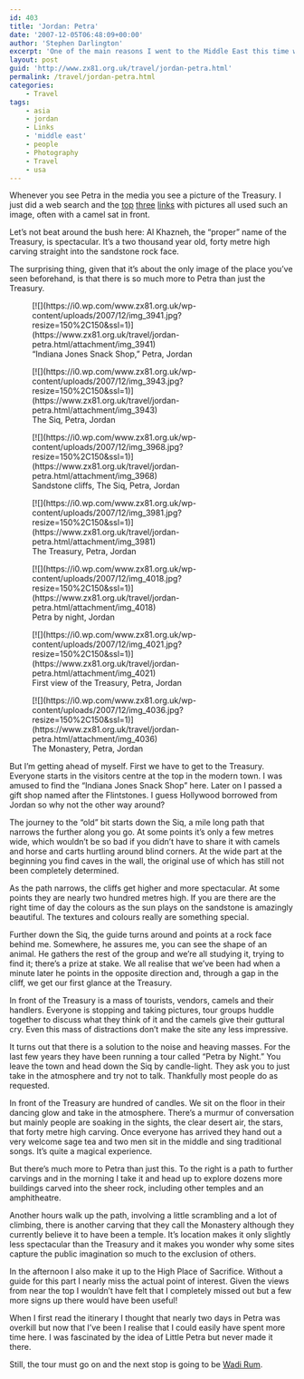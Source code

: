 ```yaml
---
id: 403
title: 'Jordan: Petra'
date: '2007-12-05T06:48:09+00:00'
author: 'Stephen Darlington'
excerpt: 'One of the main reasons I went to the Middle East this time was to see the ancient rock carvings at Petra. Can anything so hyped live up to those expectations?'
layout: post
guid: 'http://www.zx81.org.uk/travel/jordan-petra.html'
permalink: /travel/jordan-petra.html
categories:
    - Travel
tags:
    - asia
    - jordan
    - Links
    - 'middle east'
    - people
    - Photography
    - Travel
    - usa
---
```


Whenever you see Petra in the media you see a picture of the Treasury. I just did a web search and the [top](http://en.wikipedia.org/wiki/Petra) [three](http://www.atlastours.net/jordan/petra.html) [links](http://www.new7wonders.com/index.php?id=371) with pictures all used such an image, often with a camel sat in front.

Let’s not beat around the bush here: Al Khazneh, the “proper” name of the Treasury, is spectacular. It’s a two thousand year old, forty metre high carving straight into the sandstone rock face.

The surprising thing, given that it’s about the only image of the place you’ve seen beforehand, is that there is so much more to Petra than just the Treasury.

<div class="gallery galleryid-403 gallery-columns-3 gallery-size-thumbnail" id="gallery-8"><figure class="gallery-item"><div class="gallery-icon landscape"> [![](https://i0.wp.com/www.zx81.org.uk/wp-content/uploads/2007/12/img_3941.jpg?resize=150%2C150&ssl=1)](https://www.zx81.org.uk/travel/jordan-petra.html/attachment/img_3941) </div> <figcaption class="wp-caption-text gallery-caption" id="gallery-8-1179"> “Indiana Jones Snack Shop,” Petra, Jordan </figcaption></figure><figure class="gallery-item"><div class="gallery-icon landscape"> [![](https://i0.wp.com/www.zx81.org.uk/wp-content/uploads/2007/12/img_3943.jpg?resize=150%2C150&ssl=1)](https://www.zx81.org.uk/travel/jordan-petra.html/attachment/img_3943) </div> <figcaption class="wp-caption-text gallery-caption" id="gallery-8-1180"> The Siq, Petra, Jordan </figcaption></figure><figure class="gallery-item"><div class="gallery-icon portrait"> [![](https://i0.wp.com/www.zx81.org.uk/wp-content/uploads/2007/12/img_3968.jpg?resize=150%2C150&ssl=1)](https://www.zx81.org.uk/travel/jordan-petra.html/attachment/img_3968) </div> <figcaption class="wp-caption-text gallery-caption" id="gallery-8-1181"> Sandstone cliffs, The Siq, Petra, Jordan </figcaption></figure><figure class="gallery-item"><div class="gallery-icon portrait"> [![](https://i0.wp.com/www.zx81.org.uk/wp-content/uploads/2007/12/img_3981.jpg?resize=150%2C150&ssl=1)](https://www.zx81.org.uk/travel/jordan-petra.html/attachment/img_3981) </div> <figcaption class="wp-caption-text gallery-caption" id="gallery-8-1182"> The Treasury, Petra, Jordan </figcaption></figure><figure class="gallery-item"><div class="gallery-icon landscape"> [![](https://i0.wp.com/www.zx81.org.uk/wp-content/uploads/2007/12/img_4018.jpg?resize=150%2C150&ssl=1)](https://www.zx81.org.uk/travel/jordan-petra.html/attachment/img_4018) </div> <figcaption class="wp-caption-text gallery-caption" id="gallery-8-1183"> Petra by night, Jordan </figcaption></figure><figure class="gallery-item"><div class="gallery-icon portrait"> [![](https://i0.wp.com/www.zx81.org.uk/wp-content/uploads/2007/12/img_4021.jpg?resize=150%2C150&ssl=1)](https://www.zx81.org.uk/travel/jordan-petra.html/attachment/img_4021) </div> <figcaption class="wp-caption-text gallery-caption" id="gallery-8-1184"> First view of the Treasury, Petra, Jordan </figcaption></figure><figure class="gallery-item"><div class="gallery-icon landscape"> [![](https://i0.wp.com/www.zx81.org.uk/wp-content/uploads/2007/12/img_4036.jpg?resize=150%2C150&ssl=1)](https://www.zx81.org.uk/travel/jordan-petra.html/attachment/img_4036) </div> <figcaption class="wp-caption-text gallery-caption" id="gallery-8-1185"> The Monastery, Petra, Jordan </figcaption></figure> </div>But I’m getting ahead of myself. First we have to get to the Treasury. Everyone starts in the visitors centre at the top in the modern town. I was amused to find the “Indiana Jones Snack Shop” here. Later on I passed a gift shop named after the Flintstones. I guess Hollywood borrowed from Jordan so why not the other way around?

The journey to the “old” bit starts down the Siq, a mile long path that narrows the further along you go. At some points it’s only a few metres wide, which wouldn’t be so bad if you didn’t have to share it with camels and horse and carts hurtling around blind corners. At the wide part at the beginning you find caves in the wall, the original use of which has still not been completely determined.

As the path narrows, the cliffs get higher and more spectacular. At some points they are nearly two hundred metres high. If you are there are the right time of day the colours as the sun plays on the sandstone is amazingly beautiful. The textures and colours really are something special.

Further down the Siq, the guide turns around and points at a rock face behind me. Somewhere, he assures me, you can see the shape of an animal. He gathers the rest of the group and we’re all studying it, trying to find it; there’s a prize at stake. We all realise that we’ve been had when a minute later he points in the opposite direction and, through a gap in the cliff, we get our first glance at the Treasury.

In front of the Treasury is a mass of tourists, vendors, camels and their handlers. Everyone is stopping and taking pictures, tour groups huddle together to discuss what they think of it and the camels give their guttural cry. Even this mass of distractions don’t make the site any less impressive.

It turns out that there is a solution to the noise and heaving masses. For the last few years they have been running a tour called “Petra by Night.” You leave the town and head down the Siq by candle-light. They ask you to just take in the atmosphere and try not to talk. Thankfully most people do as requested.

In front of the Treasury are hundred of candles. We sit on the floor in their dancing glow and take in the atmosphere. There’s a murmur of conversation but mainly people are soaking in the sights, the clear desert air, the stars, that forty metre high carving. Once everyone has arrived they hand out a very welcome sage tea and two men sit in the middle and sing traditional songs. It’s quite a magical experience.

But there’s much more to Petra than just this. To the right is a path to further carvings and in the morning I take it and head up to explore dozens more buildings carved into the sheer rock, including other temples and an amphitheatre.

Another hours walk up the path, involving a little scrambling and a lot of climbing, there is another carving that they call the Monastery although they currently believe it to have been a temple. It’s location makes it only slightly less spectacular than the Treasury and it makes you wonder why some sites capture the public imagination so much to the exclusion of others.

In the afternoon I also make it up to the High Place of Sacrifice. Without a guide for this part I nearly miss the actual point of interest. Given the views from near the top I wouldn’t have felt that I completely missed out but a few more signs up there would have been useful!

When I first read the itinerary I thought that nearly two days in Petra was overkill but now that I’ve been I realise that I could easily have spent more time here. I was fascinated by the idea of Little Petra but never made it there.

Still, the tour must go on and the next stop is going to be [Wadi Rum](/travel/jordan-wadi-rum.html).
